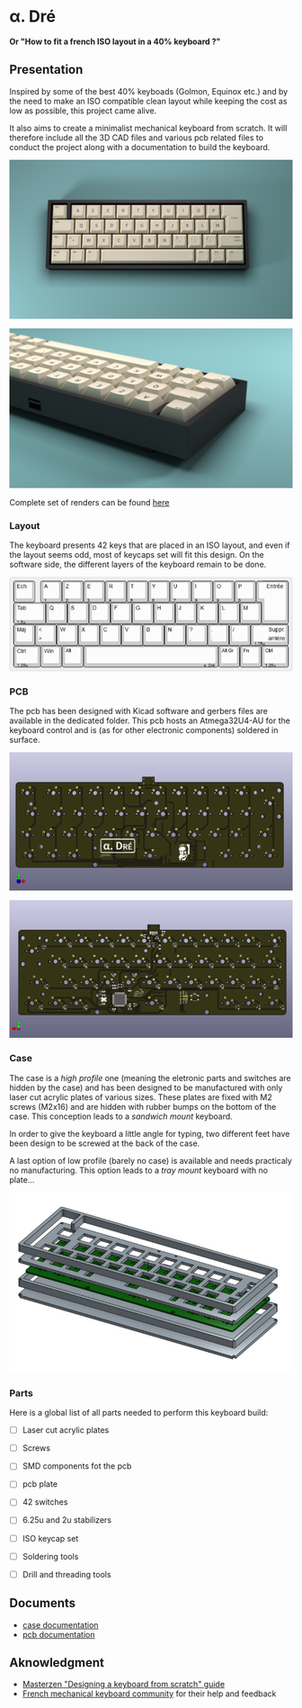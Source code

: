 # &#945;. Dré

__Or "How to fit a french ISO layout in a 40% keyboard ?"__


## Presentation

Inspired by some of the best 40% keyboads (Golmon, Equinox etc.) and by the need to make an ISO compatible clean layout while keeping the cost as low as possible, this project came alive.

It also aims to create a minimalist mechanical keyboard from scratch. It will therefore include all the 3D CAD files and various pcb related files to conduct the project along with a documentation to build the keyboard.

![alpha_dre_render1](renders/alpha_dre_top_view4.png)

![alpha_dre_render2](renders/alpha_dre_side_view4.png)

Complete set of renders can be found [here](renders/renders_doc.md)

### Layout

The keyboard presents 42 keys that are placed in an ISO layout, and even if the layout seems odd, most of keycaps set will fit this design. On the software side, the different layers of the keyboard remain to be done.

![alpha_dre_layout](docs/alpha_dre_layout.png)

### PCB

The pcb has been designed with Kicad software and gerbers files are available in the dedicated folder. This pcb hosts an Atmega32U4-AU for the keyboard control and is (as for other electronic components) soldered in surface. 

![pcb_front](docs/alpha_dre_pcb_front.png)

![pcb_back](docs/alpha_dre_pcb_back.png)

### Case

The case is a *high profile* one (meaning the eletronic parts and switches are hidden by the case) and has been designed to be manufactured with only laser cut acrylic plates of various sizes. These plates are fixed with M2 screws (M2x16) and are hidden with rubber bumps on the bottom of the case. This conception leads to a *sandwich mount* keyboard.

In order to give the keyboard a little angle for typing, two different feet have been design to be screwed at the back of the case.

A last option of low profile (barely no case) is available and needs practicaly no manufacturing. This option leads to a *tray mount* keyboard with no plate... 

![case_top_view](case/exploded_view_case.png)

### Parts

Here is a global list of all parts needed to perform this keyboard build:

- [ ] Laser cut acrylic plates
- [ ] Screws
- [ ] SMD components fot the pcb
- [ ] pcb plate
- [ ] 42 switches
- [ ] 6.25u and 2u stabilizers
- [ ] ISO keycap set
- [ ] Soldering tools
- [ ] Drill and threading tools


## Documents

- [case documentation](case/case_doc.md)
- [pcb documentation](pcb/pcb_doc.md)


## Aknowledgment

- [Masterzen "Designing a keyboard from scratch" guide](https://www.masterzen.fr/2020/05/03/designing-a-keyboard-part-1/)
- [French mechanical keyboard community](https://github.com/mkbdfr) for their help and feedback